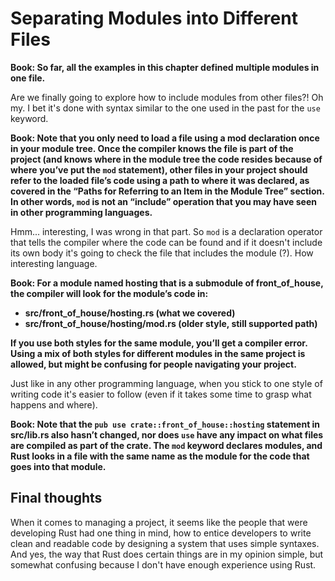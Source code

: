 # Separating Modules into Different Files

**Book: So far, all the examples in this chapter defined multiple modules in one file.**

Are we finally going to explore how to include modules from other files?! Oh my. I bet it's done with syntax similar to the one used in the past for the `use` keyword.

**Book: Note that you only need to load a file using a mod declaration once in your module tree. Once the compiler knows the file is part of the project (and knows where in the module tree the code resides because of where you’ve put the `mod` statement), other files in your project should refer to the loaded file’s code using a path to where it was declared, as covered in the “Paths for Referring to an Item in the Module Tree” section. In other words, `mod` is not an “include” operation that you may have seen in other programming languages.**

Hmm... interesting, I was wrong in that part. So `mod` is a declaration operator that tells the compiler where the code can be found and if it doesn't include its own body it's going to check the file that includes the module (?). How interesting language.

**Book: For a module named hosting that is a submodule of front_of_house, the compiler will look for the module’s code in:**

- **src/front_of_house/hosting.rs (what we covered)**
- **src/front_of_house/hosting/mod.rs (older style, still supported path)**

**If you use both styles for the same module, you’ll get a compiler error. Using a mix of both styles for different modules in the same project is allowed, but might be confusing for people navigating your project.**

Just like in any other programming language, when you stick to one style of writing code it's easier to follow (even if it takes some time to grasp what happens and where).

**Book: Note that the `pub use crate::front_of_house::hosting` statement in src/lib.rs also hasn’t changed, nor does `use` have any impact on what files are compiled as part of the crate. The `mod` keyword declares modules, and Rust looks in a file with the same name as the module for the code that goes into that module.**

## Final thoughts

When it comes to managing a project, it seems like the people that were developing Rust had one thing in mind, how to entice developers to write clean and readable code by designing a system that uses simple syntaxes. And yes, the way that Rust does certain things are in my opinion simple, but somewhat confusing because I don't have enough experience using Rust.